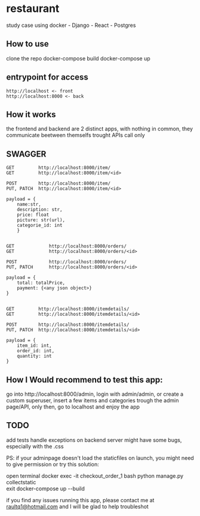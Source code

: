 # restaurant
study case using docker - Django - React - Postgres


## How to use

clone the repo
docker-compose build
docker-compose up


## entrypoint for access

    http://localhost <- front
    http://localhost:8000 <- back


## How it works

the frontend and backend are 2 distinct apps, with nothing in common, they communicate beetween themselfs trought APIs call only


## SWAGGER

    GET         http://localhost:8000/item/
    GET         http://localhost:8000/item/<id>

    POST        http://localhost:8000/item/ 
    PUT, PATCH  http://localhost:8000/item/<id> 

    payload = {
        name:str,
        description: str,
        price: float
        picture: str(url),
        categorie_id: int
        }
    

    GET             http://localhost:8000/orders/
    GET             http://localhost:8000/orders/<id>

    POST            http://localhost:8000/orders/ 
    PUT, PATCH      http://localhost:8000/orders/<id>

    payload = {
        total: totalPrice,
        payment: {<any json object>}
    }


    GET         http://localhost:8000/itemdetails/
    GET         http://localhost:8000/itemdetails/<id>

    POST        http://localhost:8000/itemdetails/ 
    PUT, PATCH  http://localhost:8000/itemdetails/<id> 
    
    payload = {
        item_id: int,
        order_id: int,
        quantity: int
    }


## How I Would recommend to test this app:

go into http://localhost:8000/admin, login with admin/admin, or create a custom superuser, insert a few items and categories trough the admin page/API, only then, go to localhost and enjoy the app




## TODO

add tests
handle exceptions on backend server
might have some bugs, especially with the .css



PS: if your adminpage doesn't load the staticfiles on launch, you might need to give permission or try this solution:

open terminal
docker exec -it checkout_order_1 bash
python manage.py collectstatic  
exit
docker-compose up --build


if you find any issues running this app, please contact me at raultq1@hotmail.com and I will be glad to help troubleshot